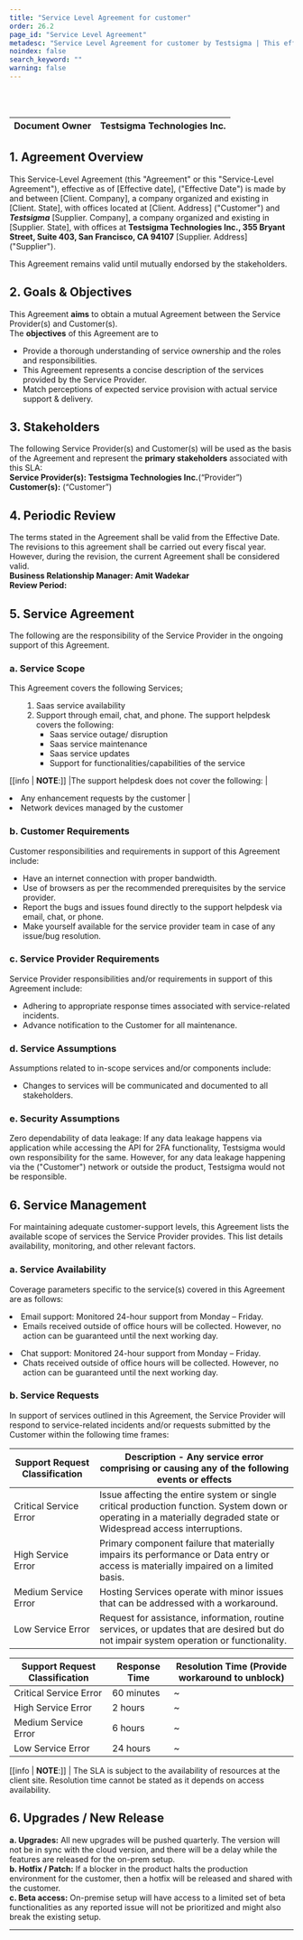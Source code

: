 ```yaml
---
title: "Service Level Agreement for customer"
order: 26.2
page_id: "Service Level Agreement"
metadesc: "Service Level Agreement for customer by Testsigma | This effective Service Level Agreement is made by and between Testsigma company and client"
noindex: false
search_keyword: ""
warning: false
---
```



<br>
<br>

|**Document Owner**|**Testsigma Technologies Inc.**|
|---|---|

## **1. Agreement Overview**
This Service-Level Agreement (this "Agreement" or this "Service-Level Agreement"), effective as of [Effective date], ("Effective Date") is made by and between [Client. Company], a company organized and existing in [Client. State], with offices located at [Client. Address] ("Customer") and ***Testsigma*** [Supplier. Company], a company organized and existing in [Supplier. State], with offices at **Testsigma Technologies Inc., 355 Bryant Street, Suite 403, San Francisco, CA 94107** [Supplier. Address] ("Supplier").

This Agreement remains valid until mutually endorsed by the stakeholders.

## **2. Goals & Objectives**
This Agreement **aims** to obtain a mutual Agreement between the Service Provider(s) and Customer(s).<br>
The **objectives** of this Agreement are to<br><ul>
<li> Provide a thorough understanding of service ownership and the roles and responsibilities.</li>
<li> This Agreement represents a concise description of the services provided by the Service Provider.</li>
<li> Match perceptions of expected service provision with actual service support & delivery.</li></ul>

## **3. Stakeholders**
The following Service Provider(s) and Customer(s) will be used as the basis of the Agreement and represent the **primary stakeholders** associated with this SLA:<br>
**Service Provider(s): Testsigma Technologies Inc.**(“Provider”)<br>
**Customer(s):**   (“Customer”)

## **4. Periodic Review**
The terms stated in the Agreement shall be valid from the Effective Date. The revisions to this agreement shall be carried out every fiscal year. However, during the revision, the current Agreement shall be considered valid.<br>
**Business Relationship Manager: Amit Wadekar** <br>
**Review Period:**

## **5. Service Agreement**
The following are the responsibility of the Service Provider in the ongoing support of this Agreement.<br>
### a. Service Scope
This Agreement covers the following Services;<br><ul>
1. Saas service availability
2. Support through email, chat, and phone. The support helpdesk covers the following:
    - Saas service outage/ disruption
    - Saas service maintenance
    - Saas service updates
    - Support for functionalities/capabilities of the service</ul>

[[info | **NOTE**:]]
|The support helpdesk does not cover the following:
|<li>Any enhancement requests by the customer
|<li>Network devices managed by the customer

### b. Customer Requirements
Customer responsibilities and requirements in support of this Agreement include:<br><ul>
<li> Have an internet connection with proper bandwidth.</li>
<li> Use of browsers as per the recommended prerequisites by the service provider.</li>
<li> Report the bugs and issues found directly to the support helpdesk via email, chat, or phone.</li>
<li> Make yourself available for the service provider team in case of any issue/bug resolution.</li></ul>

### c. Service Provider Requirements
Service Provider responsibilities and/or requirements in support of this Agreement include: <br><ul>
<li> Adhering to appropriate response times associated with service-related incidents.</li>
<li> Advance notification to the Customer for all maintenance.</li></ul>

### d. Service Assumptions
Assumptions related to in-scope services and/or components include: <br><ul>
<li> Changes to services will be communicated and documented to all stakeholders.</li></ul>

### e. Security Assumptions
Zero dependability of data leakage: If any data leakage happens via application while accessing the API for 2FA functionality, Testsigma would own responsibility for the same. However, for any data leakage happening via the ("Customer") network or outside the product, Testsigma would not be responsible.

## **6. Service Management**
For maintaining adequate customer-support levels, this Agreement lists the available scope of services the Service Provider provides. This list details availability, monitoring, and other relevant factors.

### a. Service Availability
Coverage parameters specific to the service(s) covered in this Agreement are as follows:
<li> Email support: Monitored 24-hour support from Monday – Friday.<br><ul>
<li> Emails received outside of office hours will be collected. However, no action can be guaranteed until the next working day.</ul>
<li> Chat support: Monitored 24-hour support from Monday – Friday.<br><ul>
<li> Chats received outside of office hours will be collected. However, no action can be guaranteed until the next working day. </ul>

### b. Service Requests
In support of services outlined in this Agreement, the Service Provider will respond to service-related incidents and/or requests submitted by the Customer within the following time frames:

|**Support Request Classification**|**Description - Any service error comprising or causing any of the following events or effects**|
|---|---|
|Critical Service Error|Issue affecting the entire system or single critical production function. System down or operating in a materially degraded state or  Widespread access interruptions.|
|High Service Error|Primary component failure that materially impairs its performance or Data entry or access is materially impaired on a limited basis.|
|Medium Service Error|Hosting Services operate with minor issues that can be addressed with a workaround.|
|Low Service Error|Request for assistance, information, routine services, or updates that are desired but do not impair system operation or functionality.|

|**Support Request Classification**|**Response Time**|**Resolution Time (Provide workaround to unblock)**|
|---|---|---|
|Critical Service Error|60 minutes|~|
|High Service Error|2 hours|~|
|Medium Service Error|6 hours|~|
|Low Service Error|24 hours|~|

[[info | **NOTE**:]]
| The SLA is subject to the availability of resources at the client site. Resolution time cannot be stated as it depends on access availability.

## **6. Upgrades / New Release**
**a. Upgrades:** All new upgrades will be pushed quarterly. The version will not be in sync with the cloud version, and there will be a delay while the features are released for the on-prem setup.<br>
**b. Hotfix / Patch:** If a blocker in the product halts the production environment for the customer, then a hotfix will be released and shared with the customer.<br>
**c. Beta access:** On-premise setup will have access to a limited set of beta functionalities as any reported issue will not be prioritized and might also break the existing setup.

---